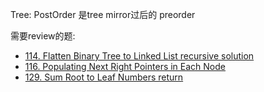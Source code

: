 Tree: 
PostOrder 是tree mirror过后的 preorder 


需要review的题: 
- [114. Flatten Binary Tree to Linked List recursive solution](https://leetcode.com/problems/flatten-binary-tree-to-linked-list/)
- [116. Populating Next Right Pointers in Each Node](https://leetcode.com/problems/populating-next-right-pointers-in-each-node/description/)
- [129. Sum Root to Leaf Numbers return](https://leetcode.com/problems/sum-root-to-leaf-numbers/description/)
